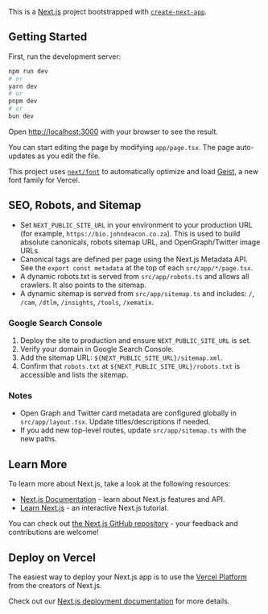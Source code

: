 This is a [Next.js](https://nextjs.org) project bootstrapped with [`create-next-app`](https://nextjs.org/docs/app/api-reference/cli/create-next-app).

## Getting Started

First, run the development server:

```bash
npm run dev
# or
yarn dev
# or
pnpm dev
# or
bun dev
```

Open [http://localhost:3000](http://localhost:3000) with your browser to see the result.

You can start editing the page by modifying `app/page.tsx`. The page auto-updates as you edit the file.

This project uses [`next/font`](https://nextjs.org/docs/app/building-your-application/optimizing/fonts) to automatically optimize and load [Geist](https://vercel.com/font), a new font family for Vercel.

## SEO, Robots, and Sitemap

- Set `NEXT_PUBLIC_SITE_URL` in your environment to your production URL (for example, `https://bio.johndeacon.co.za`). This is used to build absolute canonicals, robots sitemap URL, and OpenGraph/Twitter image URLs.
- Canonical tags are defined per page using the Next.js Metadata API. See the `export const metadata` at the top of each `src/app/*/page.tsx`.
- A dynamic robots.txt is served from `src/app/robots.ts` and allows all crawlers. It also points to the sitemap.
- A dynamic sitemap is served from `src/app/sitemap.ts` and includes: `/`, `/cam`, `/dtlm`, `/insights`, `/tools`, `/xematix`.

### Google Search Console

1. Deploy the site to production and ensure `NEXT_PUBLIC_SITE_URL` is set.
2. Verify your domain in Google Search Console.
3. Add the sitemap URL: `${NEXT_PUBLIC_SITE_URL}/sitemap.xml`.
4. Confirm that `robots.txt` at `${NEXT_PUBLIC_SITE_URL}/robots.txt` is accessible and lists the sitemap.

### Notes

- Open Graph and Twitter card metadata are configured globally in `src/app/layout.tsx`. Update titles/descriptions if needed.
- If you add new top-level routes, update `src/app/sitemap.ts` with the new paths.

## Learn More

To learn more about Next.js, take a look at the following resources:

- [Next.js Documentation](https://nextjs.org/docs) - learn about Next.js features and API.
- [Learn Next.js](https://nextjs.org/learn) - an interactive Next.js tutorial.

You can check out [the Next.js GitHub repository](https://github.com/vercel/next.js) - your feedback and contributions are welcome!

## Deploy on Vercel

The easiest way to deploy your Next.js app is to use the [Vercel Platform](https://vercel.com/new?utm_medium=default-template&filter=next.js&utm_source=create-next-app&utm_campaign=create-next-app-readme) from the creators of Next.js.

Check out our [Next.js deployment documentation](https://nextjs.org/docs/app/building-your-application/deploying) for more details.
